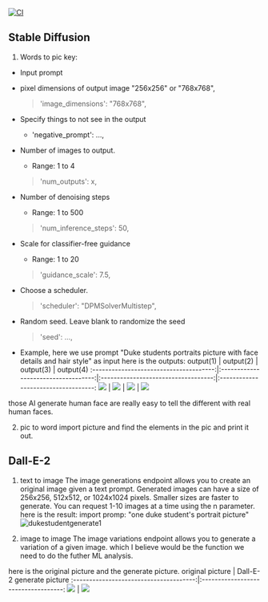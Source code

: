 [![CI](https://github.com/nogibjj/python-template/actions/workflows/cicd.yml/badge.svg)](https://github.com/nogibjj/python-template/actions/workflows/cicd.yml)
## Stable Diffusion

1. Words to pic
key:
* Input prompt

* pixel dimensions of output image "256x256" or "768x768",

    > 'image_dimensions': "768x768",

* Specify things to not see in the output
    * 'negative_prompt': ...,

*  Number of images to output.
    *  Range: 1 to 4

    > 'num_outputs': x,

* Number of denoising steps
    * Range: 1 to 500
    > 'num_inference_steps': 50,

* Scale for classifier-free guidance
    * Range: 1 to 20
    > 'guidance_scale': 7.5,

* Choose a scheduler.
    > 'scheduler': "DPMSolverMultistep",

*  Random seed. Leave blank to randomize the seed
    > 'seed': ...,


* Example, here we use prompt "Duke students portraits picture with face details and hair style" as input 
here is the outputs:
output(1)                               |  output(2)                          | output(3)                           | output(4)
:--------------------------------------:|:-----------------------------------:|:-----------------------------------:|:-----------------------------------:
![](/workspaces/StableDiffusion/stableDiffusion/out-0.png)  |  ![](/workspaces/StableDiffusion/stableDiffusion/out-1.png) | ![](/workspaces/StableDiffusion/stableDiffusion/out-2.png)  | ![](/workspaces/StableDiffusion/stableDiffusion/out-3.png) 

those AI generate human face are really easy to tell the different with real human faces. 

2. pic to word 
import picture and find the elements in the pic and print it out.


## Dall-E-2
1. text to image 
The image generations endpoint allows you to create an original image given a text prompt. 
Generated images can have a size of 256x256, 512x512, or 1024x1024 pixels. Smaller sizes are faster to generate.
You can request 1-10 images at a time using the n parameter.
here is the result:
import promp: "one duke student's portrait picture"
![dukestudentgenerate1](https://oaidalleapiprodscus.blob.core.windows.net/private/org-ZdO2R6R5rQc74cEU5gqIJB8D/user-loiyZbKCg2nWieAu1Ael40or/img-9W1JQQvnnixVGYlSIu0n1wGg.png?st=2023-03-08T11%3A17%3A23Z&se=2023-03-08T13%3A17%3A23Z&sp=r&sv=2021-08-06&sr=b&rscd=inline&rsct=image/png&skoid=6aaadede-4fb3-4698-a8f6-684d7786b067&sktid=a48cca56-e6da-484e-a814-9c849652bcb3&skt=2023-03-07T21%3A43%3A08Z&ske=2023-03-08T21%3A43%3A08Z&sks=b&skv=2021-08-06&sig=R0sW9XagXUP/HOT9SFh2dA8z8ptiOINHJCindZvLhNA%3D)


2. image to image
The image variations endpoint allows you to generate a variation of a given image. which I believe would be the function we need to do the futher ML analysis.

here is the original picture and the generate picture. 
original picture                        |  Dall-E-2 generate picture
:--------------------------------------:|:-----------------------------------:
![](https://www.pngall.com/wp-content/uploads/12/Male-Face.png)  |  ![](/workspaces/StableDiffusion/Dall-E-2/img-EVqUlzK6ZmVUHHVlSTlgs1Gk.png)